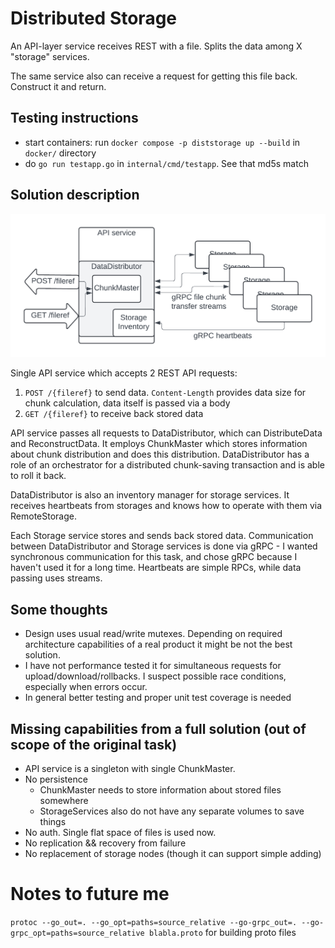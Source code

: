 # Distributed Storage

An API-layer service receives REST with a file. Splits the data among X "storage" services.

The same service also can receive a request for getting this file back. Construct it and return.

## Testing instructions

* start containers: run `docker compose -p diststorage up --build` in `docker/` directory
* do `go run testapp.go` in `internal/cmd/testapp`. See that md5s match

## Solution description

![architecture draft](./internal/doc/arch.png)

Single API service which accepts 2 REST API requests:
1. `POST /{fileref}` to send data. `Content-Length` provides data size for chunk calculation, data itself is passed via a body
2. `GET /{fileref}` to receive back stored data

API service passes all requests to DataDistributor, which can DistributeData and ReconstructData. It employs ChunkMaster which stores information about chunk distribution and does this distribution. DataDistributor has a role of an orchestrator for a distributed chunk-saving transaction and is able to roll it back.

DataDistributor is also an inventory manager for storage services. It receives heartbeats from storages and knows how to operate with them via RemoteStorage.

Each Storage service stores and sends back stored data. Communication between DataDistributor and Storage services is done via gRPC - I wanted synchronous communication for this task, and chose gRPC because I haven't used it for a long time. Heartbeats are simple RPCs, while data passing uses streams.

## Some thoughts

* Design uses usual read/write mutexes. Depending on required architecture capabilities of a real product it might be not the best solution.
* I have not performance tested it for simultaneous requests for upload/download/rollbacks. I suspect possible race conditions, especially when errors occur.
* In general better testing and proper unit test coverage is needed

## Missing capabilities from a full solution (out of scope of the original task)

* API service is a singleton with single ChunkMaster.
* No persistence
  - ChunkMaster needs to store information about stored files somewhere
  - StorageServices also do not have any separate volumes to save things
* No auth. Single flat space of files is used now.
* No replication && recovery from failure
* No replacement of storage nodes (though it can support simple adding)


# Notes to future me

`protoc --go_out=. --go_opt=paths=source_relative --go-grpc_out=. --go-grpc_opt=paths=source_relative blabla.proto` for building proto files

